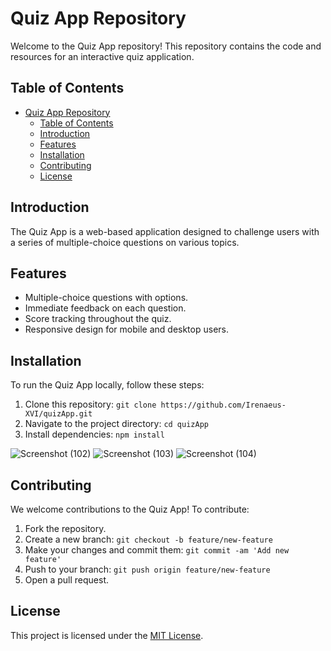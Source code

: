# Quiz App Repository

Welcome to the Quiz App repository! This repository contains the code and resources for an interactive quiz application.

## Table of Contents

- [Quiz App Repository](#quiz-app-repository)
  - [Table of Contents](#table-of-contents)
  - [Introduction](#introduction)
  - [Features](#features)
  - [Installation](#installation)
  - [Contributing](#contributing)
  - [License](#license)

## Introduction

The Quiz App is a web-based application designed to challenge users with a series of multiple-choice questions on various topics.

## Features

- Multiple-choice questions with options.
- Immediate feedback on each question.
- Score tracking throughout the quiz.
- Responsive design for mobile and desktop users.

## Installation

To run the Quiz App locally, follow these steps:

1. Clone this repository: `git clone https://github.com/Irenaeus-XVI/quizApp.git`
2. Navigate to the project directory: `cd quizApp`
3. Install dependencies: `npm install`

![Screenshot (102)](https://github.com/Irenaeus-XVI/quizApp/assets/87098443/7e735678-b21d-4362-b95d-9479272eb07a)
![Screenshot (103)](https://github.com/Irenaeus-XVI/quizApp/assets/87098443/9d5e6fd8-b10e-4e1d-aa05-fcb9bf0c8965)
![Screenshot (104)](https://github.com/Irenaeus-XVI/quizApp/assets/87098443/4e4c8820-22df-4cae-b823-6415423a1e82)

## Contributing

We welcome contributions to the Quiz App! To contribute:

1. Fork the repository.
2. Create a new branch: `git checkout -b feature/new-feature`
3. Make your changes and commit them: `git commit -am 'Add new feature'`
4. Push to your branch: `git push origin feature/new-feature`
5. Open a pull request.

## License

This project is licensed under the [MIT License](LICENSE).
